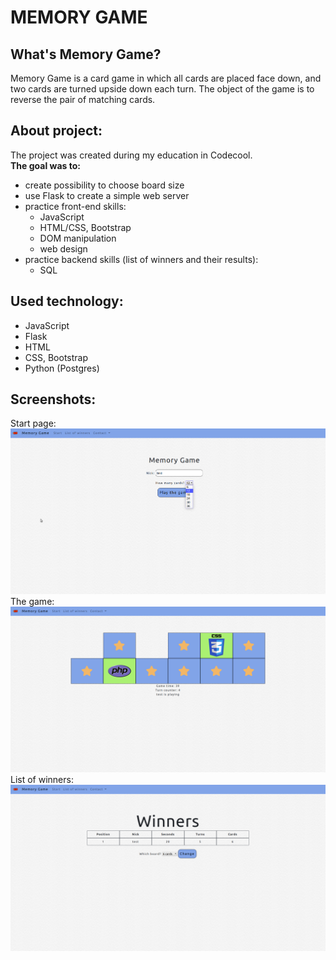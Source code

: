 # MEMORY GAME

## What's Memory Game?
Memory Game is a card game in which all cards are placed face down, and two cards are turned upside down each turn. The object of the game is to reverse the pair of matching cards.

## About project:
The project was created during my education in Codecool.<br/>
**The goal was to:**
* create possibility to choose board size 
* use Flask to create a simple web server
* practice front-end skills: 
  * JavaScript
  * HTML/CSS, Bootstrap
  * DOM manipulation
  * web design
* practice backend skills (list of winners and their results):
  * SQL

## Used technology:
* JavaScript
* Flask 
* HTML
* CSS, Bootstrap
* Python (Postgres)

## Screenshots:

Start page:
![alt text](https://github.com/KacperMitkowski/Memory-Game/blob/master/screenshots/memory_1.png)
The game:
![alt text](https://github.com/KacperMitkowski/Memory-Game/blob/master/screenshots/memory_2.png)
List of winners:
![alt text](https://github.com/KacperMitkowski/Memory-Game/blob/master/screenshots/memory_3.png)
